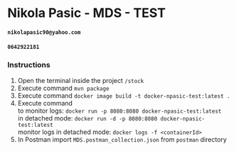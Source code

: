 # Nikola Pasic - MDS - TEST 
#### `nikolapasic90@yahoo.com`
#### `0642922181`

### Instructions
1. Open the terminal inside the project `/stock`
2. Execute command `mvn package`
3. Execute command `docker image build -t docker-npasic-test:latest .
   `
4. Execute command \
   to monitor logs: `docker run -p 8080:8080 docker-npasic-test:latest` \
   in detached mode: `docker run -d -p 8080:8080 docker-npasic-test:latest` \
   monitor logs in detached mode: `docker logs -f <containerId>`
5. In Postman import `MDS.postman_collection.json` from `postman` directory

